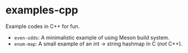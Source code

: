 # examples-cpp
Example codes in C++ for fun.

* `even-odds`: A minimalistic example of using Meson build system.
* `enum-map`: A small example of an int -> string hashmap in C (*not* C++).
